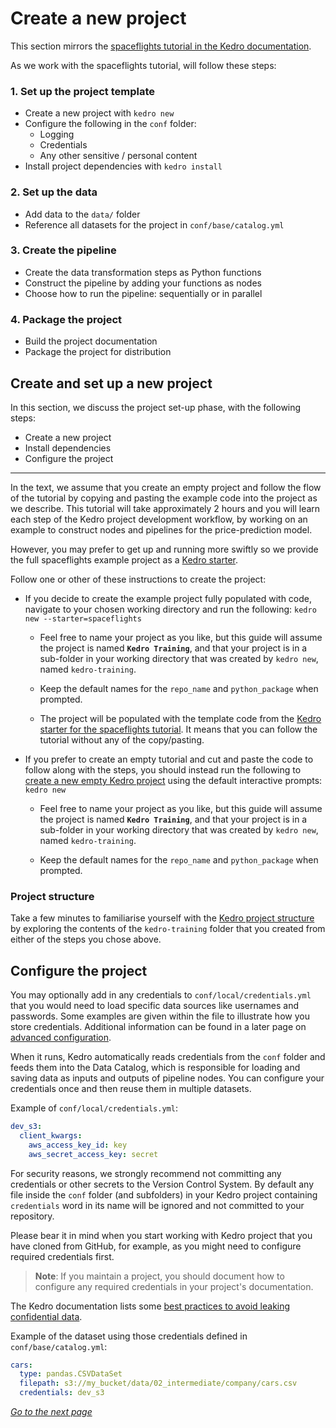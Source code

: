 # Create a new project

This section mirrors the [spaceflights tutorial in the Kedro documentation](https://kedro.readthedocs.io/en/stable/03_tutorial/01_spaceflights_tutorial.html). 

As we work with the spaceflights tutorial, will follow these steps:

### 1. Set up the project template

* Create a new project with `kedro new`
* Configure the following in the `conf` folder:
	* Logging
	* Credentials
	* Any other sensitive / personal content
* Install project dependencies with `kedro install`

### 2. Set up the data

* Add data to the `data/` folder
* Reference all datasets for the project in `conf/base/catalog.yml`

### 3. Create the pipeline

* Create the data transformation steps as Python functions
* Construct the pipeline by adding your functions as nodes
* Choose how to run the pipeline: sequentially or in parallel

### 4. Package the project

 * Build the project documentation
 * Package the project for distribution


## Create and set up a new project

In this section, we discuss the project set-up phase, with the following steps:


* Create a new project
* Install dependencies
* Configure the project

----
In the text, we assume that you create an empty project and follow the flow of the tutorial by copying and pasting the example code into the project as we describe. This tutorial will take approximately 2 hours and you will learn each step of the Kedro project development workflow, by working on an example to construct nodes and pipelines for the price-prediction model.

However, you may prefer to get up and running more swiftly so we provide the full spaceflights example project as a [Kedro starter](https://kedro.readthedocs.io/en/stable/02_get_started/06_starters.html). 

Follow one or other of these instructions to create the project:

* If you decide to create the example project fully populated with code, navigate to your chosen working directory and run the following: `kedro new --starter=spaceflights`

     - Feel free to name your project as you like, but this guide will assume the project is named **`Kedro Training`**, and that your project is in a sub-folder in your working directory that was created by `kedro new`, named `kedro-training`.

     - Keep the default names for the `repo_name` and `python_package` when prompted.

    - The project will be populated with the template code from the [Kedro starter for the spaceflights tutorial](https://github.com/quantumblacklabs/kedro-starters/tree/master/spaceflights). It means that you can follow the tutorial without any of the copy/pasting.

* If you prefer to create an empty tutorial and cut and paste the code to follow along with the steps, you should instead run the following to [create a new empty Kedro project](https://kedro.readthedocs.io/en/stable/02_get_started/04_new_project.html#create-a-new-project-interactively) using the default interactive prompts: `kedro new`

     - Feel free to name your project as you like, but this guide will assume the project is named **`Kedro Training`**, and that your project is in a sub-folder in your working directory that was created by `kedro new`, named `kedro-training`.

    - Keep the default names for the `repo_name` and `python_package` when prompted.


### Project structure
Take a few minutes to familiarise yourself with the [Kedro project structure](https://kedro.readthedocs.io/en/stable/02_get_started/05_example_project.html#project-directory-structure) by exploring the contents of the `kedro-training` folder that you created from either of the steps you chose above.


## Configure the project

You may optionally add in any credentials to `conf/local/credentials.yml` that you would need to load specific data sources like usernames and passwords. Some examples are given within the file to illustrate how you store credentials. Additional information can be found in a later page on [advanced configuration](./11_configuration.md).

When it runs, Kedro automatically reads credentials from the `conf` folder and feeds them into the Data Catalog, which is responsible for loading and saving data as inputs and outputs of pipeline nodes. You can configure your credentials once and then reuse them in multiple datasets.

Example of `conf/local/credentials.yml`:

```yaml
dev_s3:
  client_kwargs:
    aws_access_key_id: key
    aws_secret_access_key: secret
```


For security reasons, we strongly recommend not committing any credentials or other secrets to the Version Control System. By default any file inside the `conf` folder (and subfolders) in your Kedro project containing `credentials` word in its name will be ignored and not committed to your repository.

Please bear it in mind when you start working with Kedro project that you have cloned from GitHub, for example, as you might need to configure required credentials first. 

>**Note**: If you maintain a project, you should document how to configure any required credentials in your project's documentation.

The Kedro documentation lists some [best practices to avoid leaking confidential data](https://kedro.readthedocs.io/en/stable/02_get_started/05_example_project.html#what-best-practice-should-i-follow-to-avoid-leaking-confidential-data).


Example of the dataset using those credentials defined in `conf/base/catalog.yml`:

```yaml
cars:
  type: pandas.CSVDataSet
  filepath: s3://my_bucket/data/02_intermediate/company/cars.csv
  credentials: dev_s3
```

_[Go to the next page](./04_dependencies.md)_
